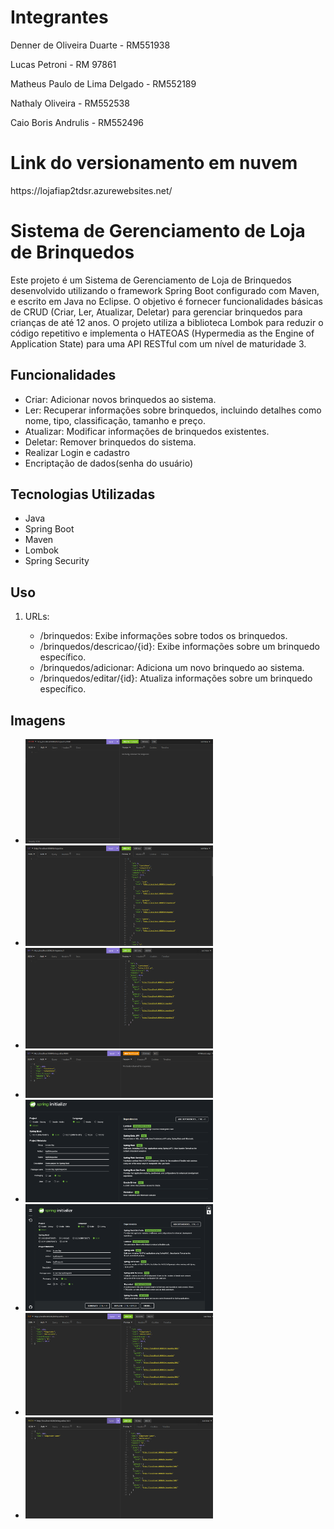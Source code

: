 <h1>Integrantes</h1>
<p>Denner de Oliveira Duarte - RM551938</p>
<p>Lucas Petroni - RM 97861</p>
<p>Matheus Paulo de Lima Delgado - RM552189</p>
<p>Nathaly Oliveira - RM552538</p>
<p>Caio Boris Andrulis - RM552496</p>

<h1>Link do versionamento em nuvem</h1>
<p>https://lojafiap2tdsr.azurewebsites.net/</p>

<h1>Sistema de Gerenciamento de Loja de Brinquedos</h1>
<p>Este projeto é um Sistema de Gerenciamento de Loja de Brinquedos desenvolvido utilizando o framework Spring Boot configurado com Maven, e escrito em Java no Eclipse. O objetivo é fornecer funcionalidades básicas de CRUD (Criar, Ler, Atualizar, Deletar) para gerenciar brinquedos para crianças de até 12 anos. O projeto utiliza a biblioteca Lombok para reduzir o código repetitivo e implementa o HATEOAS (Hypermedia as the Engine of Application State) para uma API RESTful com um nível de maturidade 3.</p>

<h2>Funcionalidades</h2>
<ul>
    <li>Criar: Adicionar novos brinquedos ao sistema.</li>
    <li>Ler: Recuperar informações sobre brinquedos, incluindo detalhes como nome, tipo, classificação, tamanho e preço.</li>
    <li>Atualizar: Modificar informações de brinquedos existentes.</li>
    <li>Deletar: Remover brinquedos do sistema.</li>
    <li>Realizar Login e cadastro</li>
    <li>Encriptação de dados(senha do usuário)</li>
</ul>

<h2>Tecnologias Utilizadas</h2>
<ul>
    <li>Java</li>
    <li>Spring Boot</li>
    <li>Maven</li>
    <li>Lombok</li>
    <li>Spring Security</li>
</ul>

<h2>Uso</h2>
<ol>
    <li>URLs:</li>
    <ul>
        <li>/brinquedos: Exibe informações sobre todos os brinquedos.</li>
        <li>/brinquedos/descricao/{id}: Exibe informações sobre um brinquedo específico.</li>
        <li>/brinquedos/adicionar: Adiciona um novo brinquedo ao sistema.</li>
        <li>/brinquedos/editar/{id}: Atualiza informações sobre um brinquedo específico.</li>
    </ul>
</ol>

<h2>Imagens</h2>
<ul>
    <li><img src="images/delete.png" alt="Delete Image" width="300"></li>
    <li><img src="images/getAll.png" alt="Get All Image" width="300"></li>
    <li><img src="images/getId.png" alt="Get ID Image" width="300"></li>
    <li><img src="images/image.png" alt="Image" width="300"></li>
    <li><img src="images/initializ.png" alt="Initialize Image" width="300"></li>
    <li><img src="images/print-spring.png" alt="Print Spring Image" width="300"></li>
    <li><img src="images/update.png" alt="Update Image" width="300"></li>
    <li><img src="images/update_patch.png" alt="Update Patch Image" width="300"></li>
</ul>
